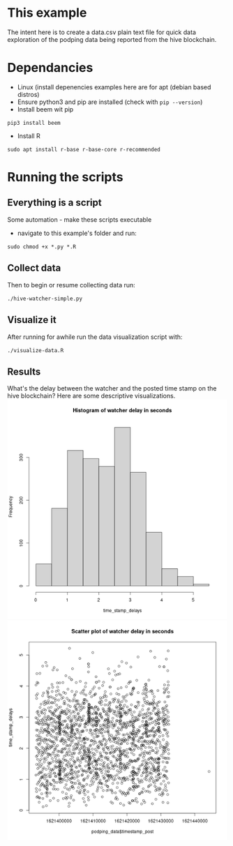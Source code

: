 # This example
The intent here is to create a data.csv plain text file for quick data exploration of the podping data being reported from the hive blockchain.

# Dependancies
- Linux (install depenencies examples here are for apt (debian based distros)
- Ensure python3 and pip are installed (check with `pip --version`)
- Install beem wit pip
```
pip3 install beem
```
- Install R
```
sudo apt install r-base r-base-core r-recommended
```
# Running the scripts
## Everything is a script
Some automation - make these scripts executable
- navigate to this example's folder and run:
```
sudo chmod +x *.py *.R
```
## Collect data
Then to begin or resume collecting data run:
```
./hive-watcher-simple.py
```
## Visualize it
After running for awhile run the data visualization script with:
```
./visualize-data.R 
```

## Results
What's the delay between the watcher and the posted time stamp on the hive blockchain?
Here are some descriptive visualizations.
![Example Histogram](image-timestamp_delay_hist.png)
![Example Scatterplot](image-timestamp_delay.png)
